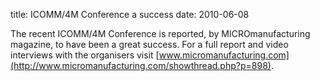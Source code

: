 title: ICOMM/4M Conference a success
date: 2010-06-08 

The recent ICOMM/4M Conference is reported, by MICROmanufacturing magazine, to have been a great success. For a full report and video interviews with the organisers visit [www.micromanufacturing.com](http://www.micromanufacturing.com/showthread.php?p=898).